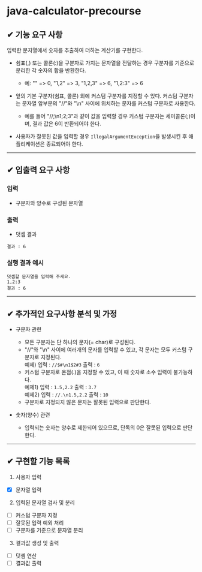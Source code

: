 # java-calculator-precourse


## ✔ 기능 요구 사항
입력한 문자열에서 숫자를 추출하여 더하는 계산기를 구현한다.

- 쉼표(,) 또는 콜론(:)을 구분자로 가지는 문자열을 전달하는 경우 구분자를 기준으로 분리한 각 숫자의 합을 반환한다.
    - 예: "" => 0, "1,2" => 3, "1,2,3" => 6, "1,2:3" => 6


- 앞의 기본 구분자(쉼표, 콜론) 외에 커스텀 구분자를 지정할 수 있다. 커스텀 구분자는 문자열 앞부분의 "//"와 "\n" 사이에 위치하는 문자를 커스텀 구분자로 사용한다.
    - 예를 들어 "//;\n1;2;3"과 같이 값을 입력할 경우 커스텀 구분자는 세미콜론(;)이며, 결과 값은 6이 반환되어야 한다.


- 사용자가 잘못된 값을 입력할 경우 `IllegalArgumentException`을 발생시킨 후 애플리케이션은 종료되어야 한다.

---

## ✔ 입출력 요구 사항
### 입력
- 구분자와 양수로 구성된 문자열

### 출력
- 덧셈 결과
```
결과 : 6
```

### 실행 결과 예시
```
덧셈할 문자열을 입력해 주세요.
1,2:3
결과 : 6
```
---
## ✔ 추가적인 요구사항 분석 및 가정

- 구분자 관련
  - 모든 구분자는 단 하나의 문자(= char)로 구성된다.
  - "//"와 "\n" 사이에 여러개의 문자를 입력할 수 있고, 각 문자는 모두 커스텀 구분자로 지정된다. 
  <br> 예제) 입력 : `//$#\n1$2#3` 출력 : `6`
  - 커스텀 구분자로 온점(.)을 지정할 수 있고, 이 때 숫자로 소수 입력이 불가능하다.
  <br> 예제1) 입력 : `1.5,2.2` 출력 : `3.7`
  <br> 예제2) 입력 : `//.\n1.5,2.2` 출력 : `10`
  - 구분자로 지정되지 않은 문자는 잘못된 입력으로 판단한다.
  

- 숫자(양수) 관련
  - 입력되는 숫자는 양수로 제한되어 있으므로, 단독의 0은 잘못된 입력으로 판단한다.

---

## ✔ 구현할 기능 목록

1. 사용자 입력
- [x] 문자열 입력

2. 입력된 문자열 검사 및 분리
- [ ] 커스텀 구분자 지정
- [ ] 잘못된 입력 예외 처리
- [ ] 구분자를 기준으로 문자열 분리

3. 결과값 생성 및 출력
- [ ] 덧셈 연산
- [ ] 결과값 출력
